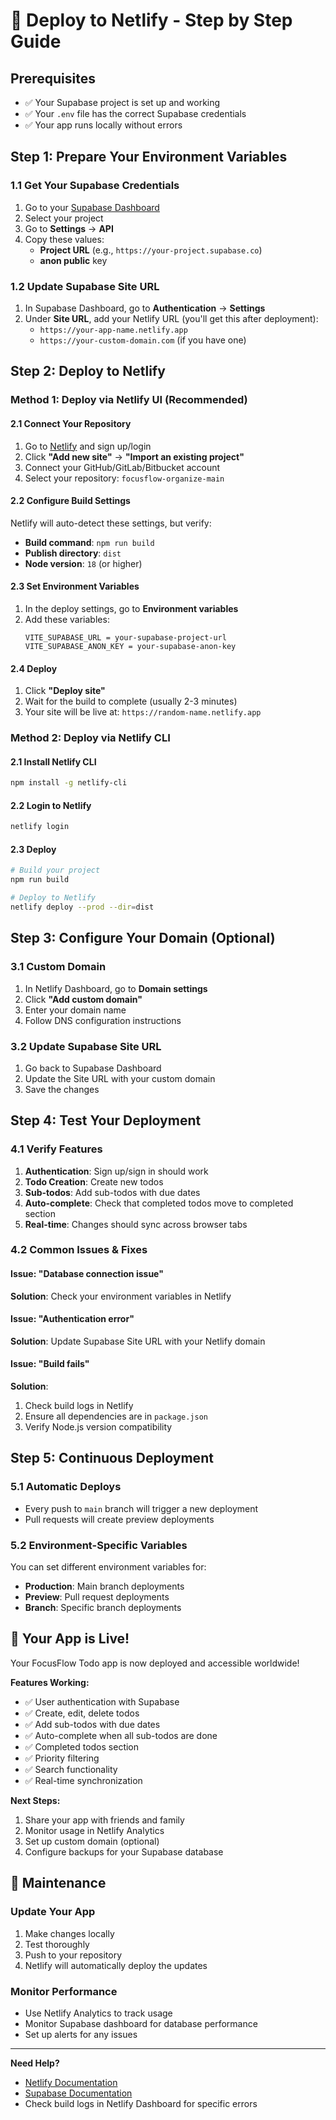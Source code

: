 # 🚀 Deploy to Netlify - Step by Step Guide

## Prerequisites
- ✅ Your Supabase project is set up and working
- ✅ Your `.env` file has the correct Supabase credentials
- ✅ Your app runs locally without errors

## Step 1: Prepare Your Environment Variables

### 1.1 Get Your Supabase Credentials
1. Go to your [Supabase Dashboard](https://supabase.com/dashboard)
2. Select your project
3. Go to **Settings** → **API**
4. Copy these values:
   - **Project URL** (e.g., `https://your-project.supabase.co`)
   - **anon public** key

### 1.2 Update Supabase Site URL
1. In Supabase Dashboard, go to **Authentication** → **Settings**
2. Under **Site URL**, add your Netlify URL (you'll get this after deployment):
   - `https://your-app-name.netlify.app`
   - `https://your-custom-domain.com` (if you have one)

## Step 2: Deploy to Netlify

### Method 1: Deploy via Netlify UI (Recommended)

#### 2.1 Connect Your Repository
1. Go to [Netlify](https://netlify.com) and sign up/login
2. Click **"Add new site"** → **"Import an existing project"**
3. Connect your GitHub/GitLab/Bitbucket account
4. Select your repository: `focusflow-organize-main`

#### 2.2 Configure Build Settings
Netlify will auto-detect these settings, but verify:
- **Build command**: `npm run build`
- **Publish directory**: `dist`
- **Node version**: `18` (or higher)

#### 2.3 Set Environment Variables
1. In the deploy settings, go to **Environment variables**
2. Add these variables:
   ```
   VITE_SUPABASE_URL = your-supabase-project-url
   VITE_SUPABASE_ANON_KEY = your-supabase-anon-key
   ```

#### 2.4 Deploy
1. Click **"Deploy site"**
2. Wait for the build to complete (usually 2-3 minutes)
3. Your site will be live at: `https://random-name.netlify.app`

### Method 2: Deploy via Netlify CLI

#### 2.1 Install Netlify CLI
```bash
npm install -g netlify-cli
```

#### 2.2 Login to Netlify
```bash
netlify login
```

#### 2.3 Deploy
```bash
# Build your project
npm run build

# Deploy to Netlify
netlify deploy --prod --dir=dist
```

## Step 3: Configure Your Domain (Optional)

### 3.1 Custom Domain
1. In Netlify Dashboard, go to **Domain settings**
2. Click **"Add custom domain"**
3. Enter your domain name
4. Follow DNS configuration instructions

### 3.2 Update Supabase Site URL
1. Go back to Supabase Dashboard
2. Update the Site URL with your custom domain
3. Save the changes

## Step 4: Test Your Deployment

### 4.1 Verify Features
1. **Authentication**: Sign up/sign in should work
2. **Todo Creation**: Create new todos
3. **Sub-todos**: Add sub-todos with due dates
4. **Auto-complete**: Check that completed todos move to completed section
5. **Real-time**: Changes should sync across browser tabs

### 4.2 Common Issues & Fixes

#### Issue: "Database connection issue"
**Solution**: Check your environment variables in Netlify

#### Issue: "Authentication error"
**Solution**: Update Supabase Site URL with your Netlify domain

#### Issue: "Build fails"
**Solution**: 
1. Check build logs in Netlify
2. Ensure all dependencies are in `package.json`
3. Verify Node.js version compatibility

## Step 5: Continuous Deployment

### 5.1 Automatic Deploys
- Every push to `main` branch will trigger a new deployment
- Pull requests will create preview deployments

### 5.2 Environment-Specific Variables
You can set different environment variables for:
- **Production**: Main branch deployments
- **Preview**: Pull request deployments
- **Branch**: Specific branch deployments

## 🎉 Your App is Live!

Your FocusFlow Todo app is now deployed and accessible worldwide!

**Features Working:**
- ✅ User authentication with Supabase
- ✅ Create, edit, delete todos
- ✅ Add sub-todos with due dates
- ✅ Auto-complete when all sub-todos are done
- ✅ Completed todos section
- ✅ Priority filtering
- ✅ Search functionality
- ✅ Real-time synchronization

**Next Steps:**
1. Share your app with friends and family
2. Monitor usage in Netlify Analytics
3. Set up custom domain (optional)
4. Configure backups for your Supabase database

## 🔧 Maintenance

### Update Your App
1. Make changes locally
2. Test thoroughly
3. Push to your repository
4. Netlify will automatically deploy the updates

### Monitor Performance
- Use Netlify Analytics to track usage
- Monitor Supabase dashboard for database performance
- Set up alerts for any issues

---

**Need Help?**
- [Netlify Documentation](https://docs.netlify.com)
- [Supabase Documentation](https://supabase.com/docs)
- Check build logs in Netlify Dashboard for specific errors














